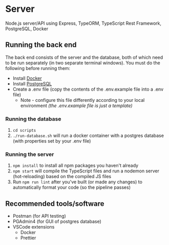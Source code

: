 # Server

Node.js server/API using Express, TypeORM, TypeScript Rest Framework, PostgreSQL, Docker

## Running the back end

The back end consists of the server and the database, both of which need to be run separately (in two separate terminal windows).
You must do the following before running them:

- Install [Docker](https://www.docker.com/get-started)
- Install [PostgreSQL](https://www.postgresql.org/download/)
- Create a .env file (copy the contents of the .env.example file into a .env file)
  - Note - configure this file differently according to your local environment _(the .env.example file is just a template)_

### Running the database

1. `cd scripts`
2. `./run-database.sh` will run a docker container with a postgres database (with properties set by your .env file)

### Running the server

1. `npm install` to install all npm packages you haven't already
2. `npm start` will compile the TypeScript files and run a nodemon server (hot-reloading) based on the compiled JS files
3. Run `npm run lint` after you've built (or made any changes) to automatically format your code (so the pipeline passes)

## Recommended tools/software

- Postman (for API testing)
- PGAdmin4 (for GUI of postgres database)
- VSCode extensions
  - Docker
  - Prettier
